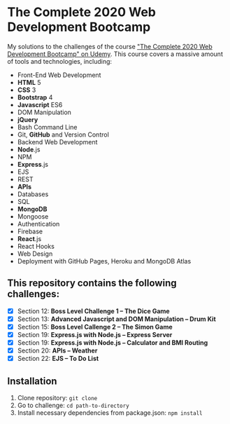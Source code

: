 # The Complete 2020 Web Development Bootcamp

My solutions to the challenges of the course ["The Complete 2020 Web Development Bootcamp" on Udemy](https://www.udemy.com/course/the-complete-web-development-bootcamp/). This course covers a massive amount of tools and technologies, including:

* Front-End Web Development
* **HTML** 5
* **CSS** 3
* **Bootstrap** 4
* **Javascript** ES6
* DOM Manipulation
* **jQuery**
* Bash Command Line
* Git, **GitHub** and Version Control
* Backend Web Development
* **Node**.js
* NPM
* **Express**.js
* EJS
* REST
* **APIs**
* Databases
* SQL
* **MongoDB**
* Mongoose
* Authentication
* Firebase
* **React**.js
* React Hooks
* Web Design
* Deployment with GitHub Pages, Heroku and MongoDB Atlas

## This repository contains the following challenges:

- [x] Section 12: **Boss Level Challenge 1 – The Dice Game**
- [x] Section 13: **Advanced Javascript and DOM Manipulation – Drum Kit**
- [x] Section 15: **Boss Level Callenge 2 – The Simon Game**
- [x] Section 19: **Express.js with Node.js – Express Server**
- [x] Section 19: **Express.js with Node.js – Calculator and BMI Routing**
- [x] Section 20: **APIs – Weather**
- [x] Section 22: **EJS – To Do List**

## Installation

1. Clone repository:
```git clone```
2. Go to challenge:
```cd path-to-directory```
3. Install necessary dependencies from package.json:
```npm install```